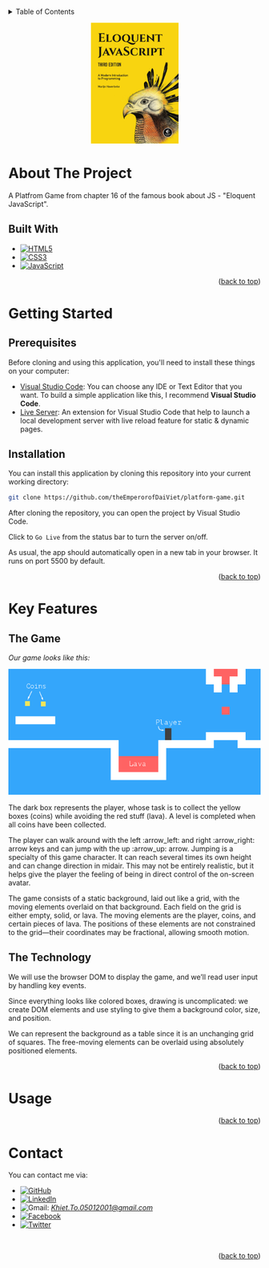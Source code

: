 <a name="readme-top"></a>
<!-- TABLE OF CONTENTS -->
<details>
  <summary>Table of Contents</summary>
  <ol>
    <li>
      <a href="#about-the-project">About The Project</a>
      <ul>
        <li><a href="#built-with">Built With</a></li>
      </ul>
    </li>
    <li>
      <a href="#getting-started">Getting Started</a>
      <ul>
        <li><a href="#prerequisites">Prerequisites</a></li>
        <li><a href="#installation">Installation</a></li>
      </ul>
    </li>
    <li><a href="#key-features">Key Features
      <ul>
        <li><a href="#the-game">The Game</a></li>
        <li><a href="#the-technology">The Technology</a></li>
      </ul>    
    </li>
    <li><a href="#usage">Usage</a></li>
    <li><a href="#contact">Contact</a></li>
  </ol>
</details>

<p align="center">
    <img src="images\cover.jpg" width="175">
</p>

# About The Project
A Platfrom Game from chapter 16 of the famous book about JS - "Eloquent JavaScript".

## Built With
* [![HTML5][HTML5-shield]][HTML5-url]
* [![CSS3][CSS3-shield]][CSS3-url]
* [![JavaScript][JavaScript-shield]][JavaScript-url]

<p align="right">(<a href="#readme-top">back to top</a>)</p>

# Getting Started

## Prerequisites
Before cloning and using this application, you'll need to install these things on your computer:
* [Visual Studio Code](https://code.visualstudio.com/download): You can choose any IDE or Text Editor that you want. To build a simple application like this, I recommend <b>Visual Studio Code</b>.
* [Live Server](https://marketplace.visualstudio.com/items?itemName=ritwickdey.LiveServer): An extension for Visual Studio Code that help to launch a local development server with live reload feature for static & dynamic pages.

## Installation
You can install this application by cloning this repository into your current working directory:
```sh
git clone https://github.com/theEmperorofDaiViet/platform-game.git
```
After cloning the repository, you can open the project by Visual Studio Code.

Click to <code>Go Live</code> from the status bar to turn the server on/off.

As usual, the app should automatically open in a new tab in your browser. It runs on port 5500 by default.

<p align="right">(<a href="#readme-top">back to top</a>)</p>

# Key Features

## The Game
<i>Our game looks like this:</i>
<p align="center">
    <img src="images\thegame.png">
</p>

<p>The dark box represents the player, whose task is to collect the yellow boxes (coins) while avoiding the red stuff (lava). A level is completed when all coins have been collected.</p>

<p>The player can walk around with the left :arrow_left: and right :arrow_right: arrow keys and can jump with the up :arrow_up: arrow. Jumping is a specialty of this game character. It can reach several times its own height and can change direction in midair. This may not be entirely realistic, but it helps give the player the feeling of being in direct control of the on-screen avatar.</p>

<p>The game consists of a static background, laid out like a grid, with the moving elements overlaid on that background. Each field on the grid is either empty, solid, or lava. The moving elements are the player, coins, and certain pieces of lava. The positions of these elements are not constrained to the grid—their coordinates may be fractional, allowing smooth motion.</p>

## The Technology

<p>We will use the browser DOM to display the game, and we’ll read user input by handling key events.</p>

<p>Since everything looks like colored boxes, drawing is uncomplicated: we create DOM elements and use styling to give them a background color, size, and position.</p>

<p>We can represent the background as a table since it is an unchanging grid of squares. The free-moving elements can be overlaid using absolutely positioned elements.</p>

<p align="right">(<a href="#readme-top">back to top</a>)</p>

# Usage

<p align="right">(<a href="#readme-top">back to top</a>)</p>

# Contact

You can contact me via:
* [![GitHub][GitHub-shield]][GitHub-url]
* [![LinkedIn][LinkedIn-shield]][LinkedIn-url]
* ![Gmail][Gmail-shield]:&nbsp;<i>Khiet.To.05012001@gmail.com</i>
* [![Facebook][Facebook-shield]][Facebook-url]
* [![Twitter][Twitter-shield]][Twitter-url]

<br/>
<p align="right">(<a href="#readme-top">back to top</a>)</p>

<!-- MARKDOWN LINKS & IMAGES -->
<!-- Tech stack -->
[HTML5-shield]: https://img.shields.io/badge/html5-%23E34F26.svg?style=for-the-badge&logo=html5&logoColor=white
[HTML5-url]: https://www.w3.org/html/
[CSS3-shield]: https://img.shields.io/badge/css3-%231572B6.svg?style=for-the-badge&logo=css3&logoColor=white
[CSS3-url]: https://www.w3.org/Style/CSS/
[JavaScript-shield]: https://img.shields.io/badge/JavaScript-323330?style=for-the-badge&logo=javascript&logoColor=F7DF1E
[JavaScript-url]: https://www.ecma-international.org/

<!-- Contact -->
[GitHub-shield]: https://img.shields.io/badge/github-%23121011.svg?style=for-the-badge&logo=github&logoColor=white
[GitHub-url]: https://github.com/theEmperorofDaiViet
[LinkedIn-shield]: https://img.shields.io/badge/linkedin-%230077B5.svg?style=for-the-badge&logo=linkedin&logoColor=white
[LinkedIn-url]: https://www.linkedin.com/in/khiet-to/
[Gmail-shield]: https://img.shields.io/badge/Gmail-D14836?style=for-the-badge&logo=gmail&logoColor=white
[Facebook-shield]: https://img.shields.io/badge/Facebook-%231877F2.svg?style=for-the-badge&logo=Facebook&logoColor=white
[Facebook-url]: https://www.facebook.com/Khiet.To.Official/
[Twitter-shield]: https://img.shields.io/badge/Twitter-%231DA1F2.svg?style=for-the-badge&logo=Twitter&logoColor=white
[Twitter-url]: https://twitter.com/KhietTo